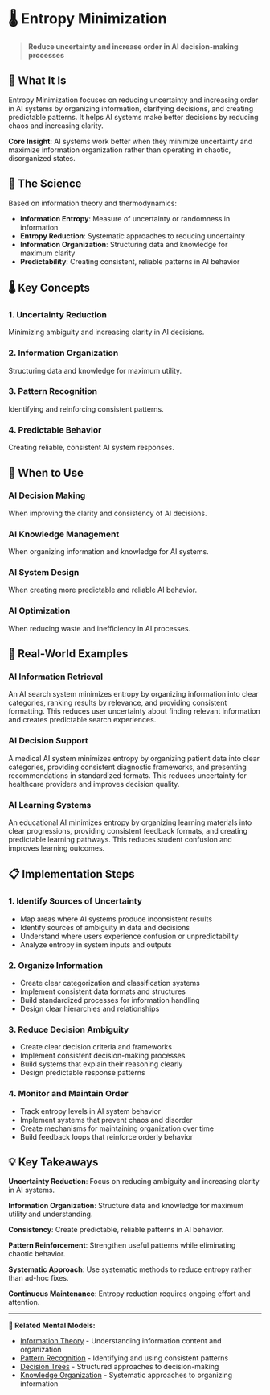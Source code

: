 # 🌡️ Entropy Minimization

> **Reduce uncertainty and increase order in AI decision-making processes**

## 🎯 **What It Is**

Entropy Minimization focuses on reducing uncertainty and increasing order in AI systems by organizing information, clarifying decisions, and creating predictable patterns. It helps AI systems make better decisions by reducing chaos and increasing clarity.

**Core Insight**: AI systems work better when they minimize uncertainty and maximize information organization rather than operating in chaotic, disorganized states.

## 🧠 **The Science**

Based on information theory and thermodynamics:

- **Information Entropy**: Measure of uncertainty or randomness in information
- **Entropy Reduction**: Systematic approaches to reducing uncertainty
- **Information Organization**: Structuring data and knowledge for maximum clarity
- **Predictability**: Creating consistent, reliable patterns in AI behavior

## 🌡️ **Key Concepts**

### **1. Uncertainty Reduction**
Minimizing ambiguity and increasing clarity in AI decisions.

### **2. Information Organization**
Structuring data and knowledge for maximum utility.

### **3. Pattern Recognition**
Identifying and reinforcing consistent patterns.

### **4. Predictable Behavior**
Creating reliable, consistent AI system responses.

## 🎯 **When to Use**

### **AI Decision Making**
When improving the clarity and consistency of AI decisions.

### **AI Knowledge Management**
When organizing information and knowledge for AI systems.

### **AI System Design**
When creating more predictable and reliable AI behavior.

### **AI Optimization**
When reducing waste and inefficiency in AI processes.

## 🚀 **Real-World Examples**

### **AI Information Retrieval**
An AI search system minimizes entropy by organizing information into clear categories, ranking results by relevance, and providing consistent formatting. This reduces user uncertainty about finding relevant information and creates predictable search experiences.

### **AI Decision Support**
A medical AI system minimizes entropy by organizing patient data into clear categories, providing consistent diagnostic frameworks, and presenting recommendations in standardized formats. This reduces uncertainty for healthcare providers and improves decision quality.

### **AI Learning Systems**
An educational AI minimizes entropy by organizing learning materials into clear progressions, providing consistent feedback formats, and creating predictable learning pathways. This reduces student confusion and improves learning outcomes.

## 📋 **Implementation Steps**

### **1. Identify Sources of Uncertainty**
- Map areas where AI systems produce inconsistent results
- Identify sources of ambiguity in data and decisions
- Understand where users experience confusion or unpredictability
- Analyze entropy in system inputs and outputs

### **2. Organize Information**
- Create clear categorization and classification systems
- Implement consistent data formats and structures
- Build standardized processes for information handling
- Design clear hierarchies and relationships

### **3. Reduce Decision Ambiguity**
- Create clear decision criteria and frameworks
- Implement consistent decision-making processes
- Build systems that explain their reasoning clearly
- Design predictable response patterns

### **4. Monitor and Maintain Order**
- Track entropy levels in AI system behavior
- Implement systems that prevent chaos and disorder
- Create mechanisms for maintaining organization over time
- Build feedback loops that reinforce orderly behavior

## 💡 **Key Takeaways**

**Uncertainty Reduction**: Focus on reducing ambiguity and increasing clarity in AI systems.

**Information Organization**: Structure data and knowledge for maximum utility and understanding.

**Consistency**: Create predictable, reliable patterns in AI behavior.

**Pattern Reinforcement**: Strengthen useful patterns while eliminating chaotic behavior.

**Systematic Approach**: Use systematic methods to reduce entropy rather than ad-hoc fixes.

**Continuous Maintenance**: Entropy reduction requires ongoing effort and attention.

---

**🔗 Related Mental Models:**
- [Information Theory](./information-theory.md) - Understanding information content and organization
- [Pattern Recognition](./pattern-recognition.md) - Identifying and using consistent patterns
- [Decision Trees](./decision-trees.md) - Structured approaches to decision-making
- [Knowledge Organization](./knowledge-organization.md) - Systematic approaches to organizing information